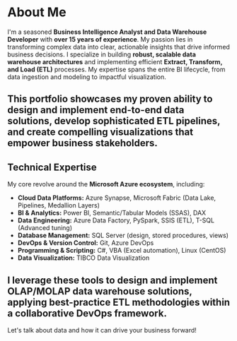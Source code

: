 # About Me

I'm a seasoned **Business Intelligence Analyst and Data Warehouse Developer** with **over 15 years of experience**. My passion lies in transforming complex data into clear, actionable insights that drive informed business decisions.
I specialize in building **robust, scalable data warehouse architectures** and implementing efficient **Extract, Transform, and Load (ETL)** processes. My expertise spans the entire BI lifecycle, from data ingestion and modeling to impactful visualization.

This portfolio showcases my proven ability to design and implement end-to-end data solutions, develop sophisticated ETL pipelines, and create compelling visualizations that empower business stakeholders.
---
## Technical Expertise
My core revolve around the **Microsoft Azure ecosystem**, including:

* **Cloud Data Platforms:** Azure Synapse, Microsoft Fabric (Data Lake, Pipelines, Medallion Layers)
* **BI & Analytics:** Power BI, Semantic/Tabular Models (SSAS), DAX
* **Data Engineering:** Azure Data Factory, PySpark, SSIS (ETL), T-SQL (Advanced tuning)
* **Database Management:** SQL Server (design, stored procedures, views)
* **DevOps & Version Control:** Git, Azure DevOps
* **Programming & Scripting:** C#, VBA (Excel automation), Linux (CentOS)
* **Data Visualization:** TIBCO Data Visualization

I leverage these tools to design and implement **OLAP/MOLAP data warehouse solutions**, applying best-practice ETL methodologies within a collaborative **DevOps framework**.
---
Let's talk about data and how it can drive your business forward!
